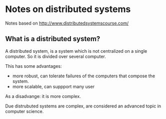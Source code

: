 
# Notes on distributed systems

Notes based on http://www.distributedsystemscourse.com/

## What is a distributed system?

A distributed system, is a system which is not centralized on a single computer. So it is divided over several computer. 

This has some advantages:
- more robust, can tolerate failures of the computers that compose the system.
- more scalable, can suppport many user

As a disadvange: it is more complex. 

Due distrubuted systems are complex, are considered an advanced topic in computer science.

